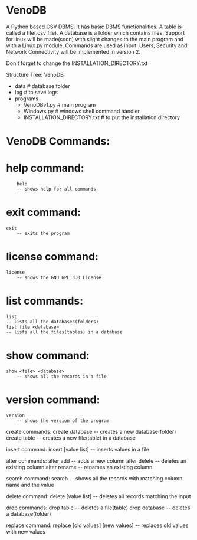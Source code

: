 # VenoDB
A Python based CSV DBMS.
It has basic DBMS functionalities. 
A table is called a file(.csv file).
A database is a folder which contains files.
Support for linux will be made(soon) with slight changes to the main program and with a Linux.py module.
Commands are used as input.
Users, Security and Network Connectivity will be implemented in version 2.

Don't forget to change the INSTALLATION_DIRECTORY.txt

Structure Tree:
VenoDB
- data # database folder
- log # to save logs
- programs
  - VenoDBv1.py # main program
  - Windows.py # windows shell command handler
  - INSTALLATION_DIRECTORY.txt # to put the installation directory
  
# VenoDB Commands:

# help command:
        help
        -- shows help for all commands

# exit command:
    exit
        -- exits the program

# license command:
    license
        -- shows the GNU GPL 3.0 License

# list commands:
    list
    -- lists all the databases(folders)
    list file <database>
    -- lists all the files(tables) in a database

# show command:
    show <file> <database>
        -- shows all the records in a file

# version command:
    version
        -- shows the version of the program

create commands:
    create database <database>
        -- creates a new database(folder)
    create table <file> <database>
        -- creates a new file(table) in a database

insert command:
    insert [value list] <file> <database>
        -- inserts values in a file

alter commands:
    alter add <column name> <file> <database>
        -- adds a new column
    alter delete <column name> <file> <database>
        -- deletes an existing column
    alter rename <old column> <new column> <file> <database>
        -- renames an existing column

search command:
    search <column name> <value> <file> <database>
        -- shows all the records with matching column name and the value

delete command:
    delete [value list] <file> <database>
        -- deletes all records matching the input

drop commands:
    drop table <file> <database>
        -- deletes a file(table)
    drop database <database>
        -- deletes a database(folder)

replace command:
    replace [old values] [new values] <file> <database>
        -- replaces old values with new values
